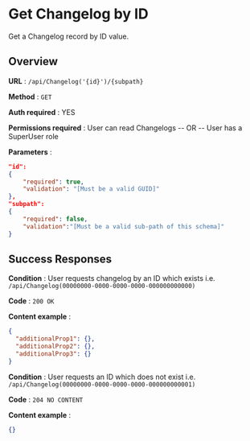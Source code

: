 # Get Changelog by ID

Get a Changelog record by ID value.

## Overview

**URL** : `/api/Changelog('{id}')/{subpath}`

**Method** : `GET`

**Auth required** : YES

**Permissions required** : User can read Changelogs -- OR -- User has a SuperUser role

**Parameters** :

```json
"id":
{
    "required": true,
    "validation": "[Must be a valid GUID]"
},
"subpath":
{
    "required": false,
    "validation":"[Must be a valid sub-path of this schema]"
}
```

## Success Responses

**Condition** : User requests changelog by an ID  which exists i.e. `/api/Changelog(00000000-0000-0000-0000-000000000000)`

**Code** : `200 OK`

**Content example** :

```json
{
  "additionalProp1": {},
  "additionalProp2": {},
  "additionalProp3": {}
}
```

**Condition** : User requests an ID which does not exist i.e. `/api/Changelog(00000000-0000-0000-0000-000000000001)`

**Code** : `204 NO CONTENT`

**Content example** :

```json
{}
```
